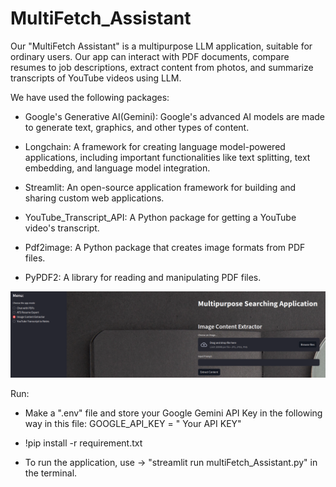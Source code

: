 # MultiFetch_Assistant
Our "MultiFetch Assistant" is a multipurpose LLM application, suitable for ordinary users. Our app can interact with PDF documents, compare resumes to job descriptions, extract content from photos, and summarize transcripts of YouTube videos using LLM.

We have used the following packages:

* Google's Generative AI(Gemini): Google's advanced AI models are made to generate text, graphics, and other types of content.

* Longchain: A framework for creating language model-powered applications, including important functionalities like text splitting, text embedding, and language model integration.

* Streamlit: An open-source application framework for building and sharing custom web applications.

* YouTube_Transcript_API: A Python package for getting a YouTube video's transcript.

* Pdf2image: A Python package that creates image formats from PDF files.

* PyPDF2: A library for reading and manipulating PDF files.


![Example Image](multiFetch_Assistant.png)


Run:

* Make a ".env" file and store your Google Gemini API Key in the following way in this file:
 GOOGLE_API_KEY = " Your API KEY"

* !pip install -r requirement.txt

* To run the application, use -> "streamlit run multiFetch_Assistant.py" in the terminal.
